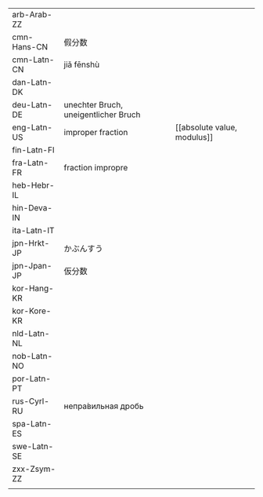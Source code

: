 | | | |
|-|-|-|
| arb-Arab-ZZ |  |  |
| cmn-Hans-CN | 假分数 |  |
| cmn-Latn-CN | jiǎ fēnshù |  |
| dan-Latn-DK |  |  |
| deu-Latn-DE | unechter Bruch, uneigentlicher Bruch |  |
| eng-Latn-US | improper fraction | [[absolute value, modulus]] |
| fin-Latn-FI |  |  |
| fra-Latn-FR | fraction impropre |  |
| heb-Hebr-IL |  |  |
| hin-Deva-IN |  |  |
| ita-Latn-IT |  |  |
| jpn-Hrkt-JP | かぶんすう |  |
| jpn-Jpan-JP | 仮分数 |  |
| kor-Hang-KR |  |  |
| kor-Kore-KR |  |  |
| nld-Latn-NL |  |  |
| nob-Latn-NO |  |  |
| por-Latn-PT |  |  |
| rus-Cyrl-RU | непра́вильная дробь |  |
| spa-Latn-ES |  |  |
| swe-Latn-SE |  |  |
| zxx-Zsym-ZZ |  |  |
|  |  |  |
